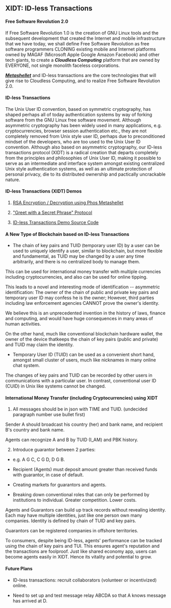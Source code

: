 ## XIDT: ID-less Transactions

#### Free Software Revolution 2.0

If Free Software Revolution 1.0 is the creation of GNU Linux tools and the subsequent development that created the Internet and mobile infrastructure that we have today, we shall define Free Software Revolution as free software programmers  CLONING existing mobile and Internet platforms owned by MAGAF (Microsoft Apple Google Amazon Facebook) and other tech giants, to create a ___Cloudless Computing___ platform that are owned by EVERYONE, not single monolith faceless corporations. 

[___Metashellet___](https://github.com/udexon/Metashellet) and ID-less transactions are the core technologies that will give rise to Cloudless Computing, and to realize Free Software Revolution 2.0.


#### ID-less Transactions

The Unix User ID convention, based on symmetric cryptography, has shaped perhaps all of today authentication systems by way of forking software from the GNU Linux free software movement. Although asymmetric cryptography has been widely used in many applications, e.g. cryptocurrencies, browser session authentication etc., they are not completely removed from Unix style user ID, perhaps due to preconditioned mindset of the developers, who are too used to the Unix User ID convention. Although also based on asymmetric cryptography, our ID-less transactions protocol (XIDT) is a radical creation that departs completely from the principles and philosophies of Unix User ID, making it possible to serve as an intermediate and interface system amongst existing centralized Unix style authentication systems, as well as an ultimate protection of personal privacy, die to its distributed ownership and pactically uncrackable nature. 


#### ID-less Transactions (XIDT) Demos

1. [ RSA Encryption / Decryption using Phos Metashellet ](https://github.com/udexon/DatongToken/blob/master/Datong_3_in_1.md)

2. [ "Greet with a Secret Phrase" Protocol ](https://github.com/udexon/XIDT/blob/master/Greet_Secret_Phrase.md)

3. [ ID-less Transactions Demo Source Code ](https://github.com/udexon/XIDT/tree/master/XIDT)


#### A New Type of Blockchain based on ID-less Transactions

- The chain of key pairs and TUID (temporary user ID) by a user can be used to uniquely identify a user, similar to blockchain, but more flexible and fundamental, as TUID may be changed by a user any time arbitrarily, and there is no centralized body to manage them.

This can be used for international money transfer with multiple currencies including cryptocurrencies, and also can be used for online tipping. 

This leads to a novel and interesting mode of identification -- asymmetric identification: The owner of the chain of public and private key pairs and temporary user ID may confess he is the owner; However, third parties including law enforcement agencies CANNOT prove the owner's identity.

We believe this is an unprecedented invention in the history of laws, finance and computing, and would have huge consequences in many areas of human activities.

On the other hand, much like conventional blockchain hardware wallet, the owner of the device thatkeeps the chain of key pairs (public and private) and TUID may claim the identity.

- Temporary User ID (TUID) can be used as a convenient short hand, amongst small cluster of users, much like nicknames in many online chat system. 

The changes of key pairs and TUID can be recorded by other users in communications with a particular user. In contrast, conventional user ID (CUID) in Unix like systems cannot be changed.


#### International Money Transfer (including Cryptocurrencies) using XIDT

1. All messages should be in json with TIME and TUID. (undecided paragraph number use bullet first)

Sender A should broadcast his country (her) and bank name, and recipient B's country and bank name.

Agents can recognize A and B by TUID (I_AM) and PBK history.

2. Introduce guarantor between 2 parties:
- e.g. A G C, C G D, D G B.

- Recipient (Agents) must deposit amount greater than received funds with guarantor, in case of default.

- Creating markets for guarantors and agents.

- Breaking down conventional roles that can only be performed by institutions to individual. Greater competition. Lower costs.

Agents and Guarantors can build up track records without revealing identity. Each may have multiple identities, just like one person own many companies. Identity is defined by chain of TUID and key pairs. 

Guarantors can be registered companies in offshore territories.

To consumers,  despite being ID-less, agents' performance can be tracked using the chain of key pairs and TUI. This ensures agent's reputation and the transactions are foolproof. Just like shared economy app, users can become agents easily in XIDT. Hence its vitality and potential to grow. 


#### Future Plans

- ID-less transactions: recruit collaborators (volunteer or incentivized) online.

- Need to set up and test message relay ABCDA so that A knows message has arrived at D.
